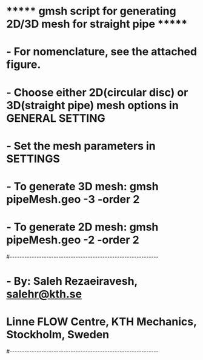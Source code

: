 #   ***** gmsh script for generating 2D/3D mesh for straight pipe *****
#   - For nomenclature, see the attached figure.
#   - Choose either 2D(circular disc) or 3D(straight pipe) mesh options in GENERAL SETTING
#   - Set the mesh parameters in SETTINGS
#   - To generate 3D mesh: gmsh pipeMesh.geo -3 -order 2
#   - To generate 2D mesh: gmsh pipeMesh.geo -2 -order 2
#-------------------------------------------------------------
#   - By: Saleh Rezaeiravesh, salehr@kth.se
#         Linne FLOW Centre, KTH Mechanics, Stockholm, Sweden
#-------------------------------------------------------------
